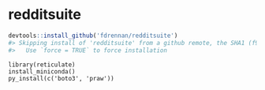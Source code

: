 
<!-- README.md is generated from README.Rmd. Please edit that file -->

# redditsuite

``` r
devtools::install_github('fdrennan/redditsuite')
#> Skipping install of 'redditsuite' from a github remote, the SHA1 (f930ec19) has not changed since last install.
#>   Use `force = TRUE` to force installation
```

    library(reticulate)
    install_miniconda()
    py_install(c('boto3', 'praw'))
